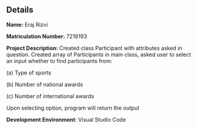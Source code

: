 ## Details
**Name:** Eraj Rizvi

**Matriculation Number:** 7219193

**Project Description:** Created class Participant with attributes asked in question. 
Created array of Participants in main class, asked user to select an input whether to find participants from:

(a) Type of sports

(b) Number of national awards

(c) Number of international awards

Upon selecting option, program will return the output

**Development Environment**: Visual Studio Code
